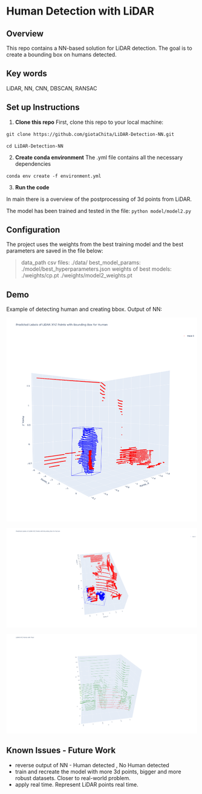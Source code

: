
# Human Detection with LiDAR

## Overview

This repo contains a NN-based solution for LiDAR detection. The goal is to create a bounding box on humans detected.

## Key words

LiDAR, NN, CNN, DBSCAN, RANSAC




## Set up Instructions

1. **Clone this repo**
First, clone this repo to your local machine:

`git clone https://github.com/giotaChita/LiDAR-Detection-NN.git`

`cd LiDAR-Detection-NN`

2. **Create conda environment**
The .yml file contains all the necessary dependencies

`conda env create -f environment.yml`

3. **Run the code**

In main there is a overview of the postprocessing of 3d points from LiDAR.

The model has been trained and tested in the file: 
`python model/model2.py`


## Configuration

The project uses the weights from the best training model and the best parameters are saved in the file below:

>data_path csv files: 
    ./data/
>best_model_params: 
    ./model/best_hyperparameters.json
>weights of best models:
    ./weights/cp.pt 
    ./weights/model2_weights.pt
    
    



## Demo

Example of detecting human and creating bbox. Output of NN:


![Example Image](demo/humanDetectedBBox.png)

![Example Image 2](demo/human2_detect_noise.png)

![Floor Detection with threshold Image](demo/floorDetect.png)

## Known Issues - Future Work

- reverse output of NN - Human detected , No Human detected
- train and recreate the model with more 3d points, bigger and more robust datasets. Closer to real-world problem.
- apply real time. Represent LiDAR points real time.

